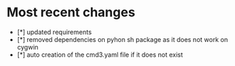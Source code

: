 # Most recent changes

* [*] updated requirements
* [*] removed dependencies on pyhon sh package as it does not work on cygwin
* [*] auto creation of the cmd3.yaml file if it does not exist
